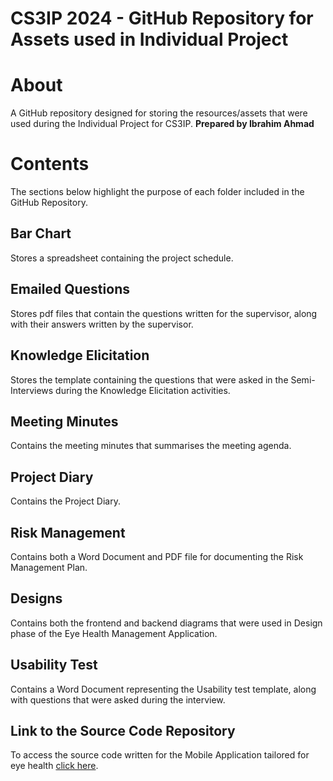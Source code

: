 # CS3IP 2024 - GitHub Repository for Assets used in Individual Project
# About
A GitHub repository designed for storing the resources/assets that were used during the Individual Project for CS3IP.
**Prepared by Ibrahim Ahmad**
# Contents
The sections below highlight the purpose of each folder included in the GitHub Repository.
## Bar Chart
Stores a spreadsheet containing the project schedule.
## Emailed Questions
Stores pdf files that contain the questions written for the supervisor, along with their answers written by the supervisor.
## Knowledge Elicitation
Stores the template containing the questions that were asked in the Semi-Interviews during the Knowledge Elicitation activities.
## Meeting Minutes
Contains the meeting minutes that summarises the meeting agenda.
## Project Diary
Contains the Project Diary.
## Risk Management
Contains both a Word Document and PDF file for documenting the Risk Management Plan.
## Designs
Contains both the frontend and backend diagrams that were used in Design phase of the Eye Health Management Application.
## Usability Test
Contains a Word Document representing the Usability test template, along with questions that were asked during the interview.
## Link to the Source Code Repository
To access the source code written for the Mobile Application tailored for eye health [click here](https://github.com/210029073/cs3ip_lh3_myeyehealth).
